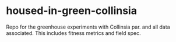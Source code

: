 # housed-in-green-collinsia
Repo for the greenhouse experiments with Collinsia par. and all data associated. This includes fitness metrics and field spec.
